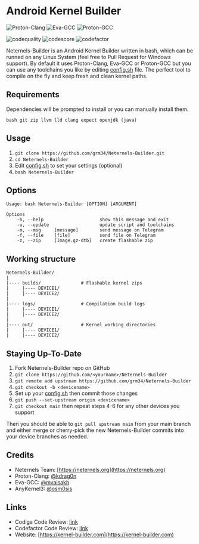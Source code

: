 # Android Kernel Builder

![Proton-Clang](https://img.shields.io/badge/Proton--Clang-⛓-yellow)
![Eva-GCC](https://img.shields.io/badge/Eva--GCC-⛓-blue)
![Proton-GCC](https://img.shields.io/badge/Proton--GCC-⛓-red)

![codequality](https://api.codiga.io/project/23638/score/svg)
![codescore](https://api.codiga.io/project/23638/status/svg)
![codefactor](https://www.codefactor.io/repository/github/grm34/neternels-builder/badge)

Neternels-Builder is an Android Kernel Builder written in bash, which can be runned on any Linux System (feel free to Pull Request for Windows support). By default it uses Proton-Clang, Eva-GCC or Proton-GCC but you can use any toolchains you like by editing [config.sh](https://github.com/grm34/Neternels-Builder/blob/main/config.sh) file. The perfect tool to compile on the fly and keep fresh and clean kernel paths.

## Requirements

Dependencies will be prompted to install or you can manually install them.

    bash git zip llvm lld clang expect openjdk (java)

## Usage

1. `git clone https://github.com/grm34/Neternels-Builder.git`
2. `cd Neternels-Builder`
3. Edit [config.sh](https://github.com/grm34/Neternels-Builder/blob/main/config.sh) to set your settings (optional)
4. `bash Neternels-Builder`

## Options

    Usage: bash Neternels-Builder [OPTION] [ARGUMENT]

    Options
        -h, --help                     show this message and exit
        -u, --update                   update script and toolchains
        -m, --msg     [message]        send message on Telegram
        -f, --file    [file]           send file on Telegram
        -z, --zip     [Image.gz-dtb]   create flashable zip

## Working structure

    Neternels-Builder/
    |
    |---- builds/               # Flashable kernel zips
    |     |---- DEVICE1/
    |     |---- DEVICE2/
    |
    |---- logs/                 # Compilation build logs
    |     |---- DEVICE1/
    |     |---- DEVICE2/
    |
    |---- out/                  # Kernel working directories
    |     |---- DEVICE1/
    |     |---- DEVICE2/

## Staying Up-To-Date

1. Fork Neternels-Builder repo on GitHub
2. `git clone https://github.com/<yourname>/Neternels-Builder`
3. `git remote add upstream https://github.com/grm34/Neternels-Builder`
4. `git checkout -b <devicename>`
5. Set up your <devicename> [config.sh](https://github.com/grm34/Neternels-Builder/blob/main/config.sh) then commit those changes
6. `git push --set-upstream origin <devicename>`
7. `git checkout main` then repeat steps 4-6 for any other devices you support

Then you should be able to `git pull upstream main` from your main branch and either merge or cherry-pick the new Neternels-Builder commits into your device branches as needed.

##  Credits

* Neternels Team: [https://neternels.org](https://neternels.org)
* Proton-Clang: [@kdrag0n](https://github.com/kdrag0n)
* Eva-GCC: [@mvaisakh](https://github.com/mvaisakh)
* AnyKernel3: [@osm0sis](https://github.com/osm0sis)

## Links

* Codiga Code Review: [link](https://app.codiga.io/public/project/23638/Neternels-Builder/dashboard)
* Codefactor Code Review: [link](https://www.codefactor.io/repository/github/grm34/neternels-builder)
* Website: [https://kernel-builder.com](https://kernel-builder.com)

